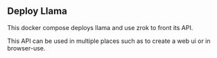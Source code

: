 ## Deploy Llama 

This docker compose deploys llama and use zrok to front its API. 

This API can be used in multiple places such as to create a web ui or in browser-use. 